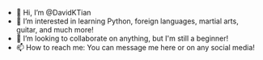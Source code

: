 - 👋 Hi, I’m @DavidKTian
- 👀 I’m interested in learning Python, foreign languages, martial arts, guitar, and much more!
- 💞️ I’m looking to collaborate on anything, but I'm still a beginner!
- 📫 How to reach me: You can message me here or on any social media! 

<!---
DavidKTian/DavidKTian is a ✨ special ✨ repository because its `README.md` (this file) appears on your GitHub profile.
You can click the Preview link to take a look at your changes.
--->
